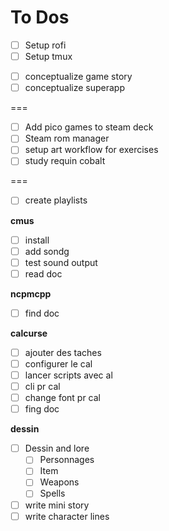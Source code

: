 # To Dos

- [ ] Setup rofi
- [ ] Setup tmux
* [ ] conceptualize game story
* [ ] conceptualize superapp

===

- [ ] Add pico games to steam deck
- [ ] Steam rom manager
- [ ] setup art workflow for exercises
- [ ] study requin cobalt

===

* [ ] create playlists

**cmus**

* [ ] install
* [ ] add sondg
* [ ] test sound output
* [ ] read doc

**ncpmcpp**

* [ ] find doc

**calcurse**

* [ ] ajouter des taches
* [ ] configurer le cal
* [ ] lancer scripts avec al
* [ ] cli pr cal
* [ ] change font pr cal
* [ ] fing doc

**dessin**

* [ ] Dessin and lore
	* [ ] Personnages
	* [ ] Item
	* [ ] Weapons
	* [ ] Spells
* [ ] write mini story
* [ ] write character lines
